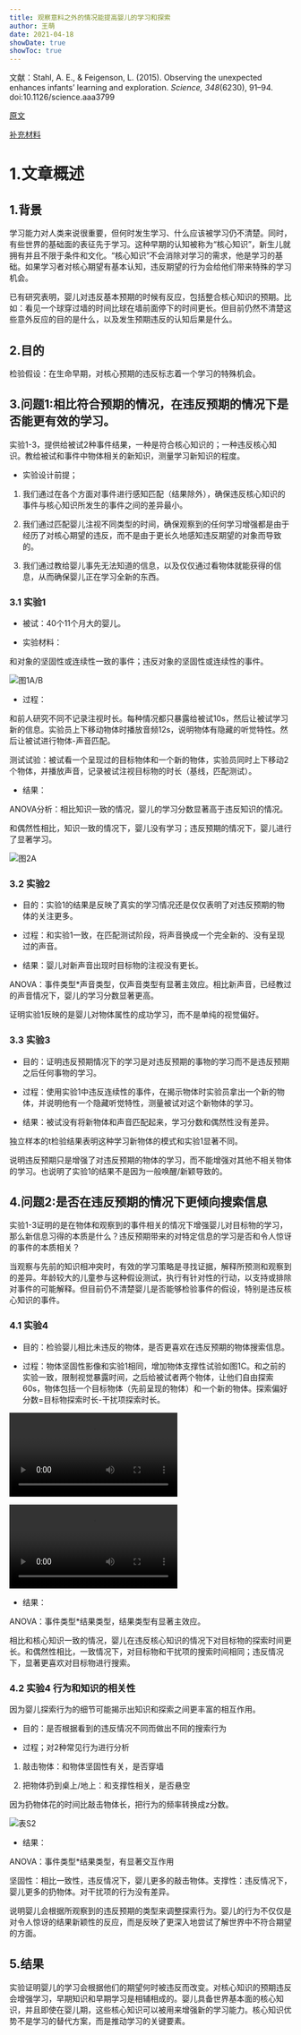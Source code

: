 ```yaml
---
title: 观察意料之外的情况能提高婴儿的学习和探索
author: 王萌
date: 2021-04-18
showDate: true
showToc: true
---
```


文献：Stahl, A. E., & Feigenson, L. (2015). Observing the unexpected enhances infants’ learning and exploration. *Science, 348*(6230), 91–94. doi:10.1126/science.aaa3799 

[原文](../Source_Files/2021-04-18-WM1.pdf)

[补充材料](../Source_Files/2021-04-18-WM1-SM.pdf)


# 1.文章概述

## 1.背景

学习能力对人类来说很重要，但何时发生学习、什么应该被学习仍不清楚。同时，有些世界的基础面的表征先于学习。这种早期的认知被称为“核心知识”，新生儿就拥有并且不限于条件和文化。“核心知识”不会消除对学习的需求，他是学习的基础。如果学习者对核心期望有基本认知，违反期望的行为会给他们带来特殊的学习机会。

已有研究表明，婴儿对违反基本预期的时候有反应，包括整合核心知识的预期。比如：看见一个球穿过墙的时间比球在墙前面停下的时间更长。但目前仍然不清楚这些意外反应的目的是什么，以及发生预期违反的认知后果是什么。

## 2.目的

检验假设：在生命早期，对核心预期的违反标志着一个学习的特殊机会。

## 3.问题1:相比符合预期的情况，在违反预期的情况下是否能更有效的学习。

实验1-3，提供给被试2种事件结果，一种是符合核心知识的；一种违反核心知识。教给被试和事件中物体相关的新知识，测量学习新知识的程度。

- 实验设计前提；

1. 我们通过在各个方面对事件进行感知匹配（结果除外），确保违反核心知识的事件与核心知识所发生的事件之间的差异最小。

2. 我们通过匹配婴儿注视不同类型的时间，确保观察到的任何学习增强都是由于经历了对核心期望的违反，而不是由于更长久地感知违反期望的对象而导致的。

3. 我们通过教给婴儿事先无法知道的信息，以及仅仅通过看物体就能获得的信息，从而确保婴儿正在学习全新的东西。

### 3.1 实验1

- 被试：40个11个月大的婴儿。

- 实验材料：

和对象的坚固性或连续性一致的事件；违反对象的坚固性或连续性的事件。

![图1A/B](../Supporting_Information/2021-04-18-WM1-fig1.png)

- 过程：

和前人研究不同不记录注视时长。每种情况都只暴露给被试10s，然后让被试学习新的信息。实验员上下移动物体时播放音频12s，说明物体有隐藏的听觉特性。然后让被试进行物体-声音匹配。

测试试验：被试看一个呈现过的目标物体和一个新的物体，实验员同时上下移动2个物体，并播放声音，记录被试注视目标物的时长（基线，匹配测试）。

- 结果：

ANOVA分析：相比知识一致的情况，婴儿的学习分数显著高于违反知识的情况。

和偶然性相比，知识一致的情况下，婴儿没有学习；违反预期的情况下，婴儿进行了显著学习。

![图2A](../Supporting_Information/2021-04-18-WM1-fig2.png)

### 3.2 实验2

- 目的：实验1的结果是反映了真实的学习情况还是仅仅表明了对违反预期的物体的关注更多。

- 过程：和实验1一致，在匹配测试阶段，将声音换成一个完全新的、没有呈现过的声音。

- 结果：婴儿对新声音出现时目标物的注视没有更长。

ANOVA：事件类型*声音类型，仅声音类型有显著主效应。相比新声音，已经教过的声音情况下，婴儿的学习分数显著更高。

证明实验1反映的是婴儿对物体属性的成功学习，而不是单纯的视觉偏好。

### 3.3 实验3

- 目的：证明违反预期情况下的学习是对违反预期的事物的学习而不是违反预期之后任何事物的学习。

- 过程：使用实验1中违反连续性的事件，在揭示物体时实验员拿出一个新的物体，并说明他有一个隐藏听觉特性，测量被试对这个新物体的学习。

- 结果：被试没有将新物体和声音匹配起来，学习分数和偶然性没有差异。

独立样本的t检验结果表明这种学习新物体的模式和实验1显著不同。

说明违反预期只是增强了对违反预期的物体的学习，而不能增强对其他不相关物体的学习。也说明了实验1的结果不是因为一般唤醒/新颖导致的。

## 4.问题2:是否在违反预期的情况下更倾向搜索信息

实验1-3证明的是在物体和观察到的事件相关的情况下增强婴儿对目标物的学习，那么新信息习得的本质是什么？违反预期带来的对特定信息的学习是否和令人惊讶的事件的本质相关？

当观察与先前的知识相冲突时，有效的学习策略是寻找证据，解释所预测和观察到的差异。年龄较大的儿童参与这种假设测试，执行有针对性的行动，以支持或排除对事件的可能解释。但目前仍不清楚婴儿是否能够检验事件的假设，特别是违反核心知识的事件。

### 4.1 实验4

- 目的：检验婴儿相比未违反的物体，是否更喜欢在违反预期的物体搜索信息。

- 过程：物体坚固性影像和实验1相同，增加物体支撑性试验如图1C。和之前的实验一致，限制视觉暴露时间，之后给被试者两个物体，让他们自由探索60s，物体包括一个目标物体（先前呈现的物体）和一个新的物体。探索偏好分数=目标物探索时长-干扰项探索时长。

![视频](../Supporting_Information/2021-04-18-WM1-S5.mov)

![视频](../Supporting_Information/2021-04-18-WM1-S6.mov)

- 结果：

ANOVA：事件类型*结果类型，结果类型有显著主效应。

相比和核心知识一致的情况，婴儿在违反核心知识的情况下对目标物的探索时间更长。和偶然性相比，一致情况下，对目标物和干扰项的搜索时间相同；违反情况下，显著更喜欢对目标物进行搜索。

### 4.2 实验4 行为和知识的相关性

因为婴儿探索行为的细节可能揭示出知识和探索之间更丰富的相互作用。

- 目的：是否根据看到的违反情况不同而做出不同的搜索行为

- 过程；对2种常见行为进行分析

1. 敲击物体：和物体坚固性有关，是否穿墙

2. 把物体扔到桌上/地上：和支撑性相关，是否悬空

因为扔物体花的时间比敲击物体长，把行为的频率转换成z分数。

![表S2](../Supporting_Information/2021-04-18-WM1-tableS2.png)

- 结果：

ANOVA：事件类型*结果类型，有显著交互作用

坚固性：相比一致性，违反情况下，婴儿更多的敲击物体。支撑性：违反情况下，婴儿更多的扔物体。对干扰项的行为没有差异。

说明婴儿会根据所观察到的违反预期的类型来调整探索行为。婴儿的行为不仅仅是对令人惊讶的结果新颖性的反应，而是反映了更深入地尝试了解世界中不符合期望的方面。

## 5.结果

实验证明婴儿的学习会根据他们的期望何时被违反而改变。对核心知识的预期违反会增强学习，早期知识和早期学习是相辅相成的。婴儿具备世界基本面的核心知识，并且即使在婴儿期，这些核心知识可以被用来增强新的学习能力。核心知识优势不是学习的替代方案，而是推动学习的关键要素。








